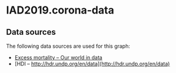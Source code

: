 # IAD2019.corona-data

## Data sources

The following data sources are used for this graph:

- [Excess mortality – Our world in data](https://github.com/owid/covid-19-data/blob/master/public/data/excess_mortality/README.md)
- [HDI – http://hdr.undp.org/en/data](http://hdr.undp.org/en/data)
